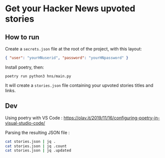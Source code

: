 # Get your Hacker News upvoted stories

## How to run

Create a `secrets.json` file at the root of the project, with this layout:

```json
{ "user": "yourHNuserid", "password": "yourHNpassword" }
```

Install poetry, then:

```
poetry run python3 hns/main.py
```

It will create a `stories.json` file containing your upvoted stories titles and links.

## Dev

Using poetry with VS Code : https://olav.it/2019/11/16/configuring-poetry-in-visual-studio-code/

Parsing the resulting JSON file :

```bash
cat stories.json | jq .
cat stories.json | jq .count
cat stories.json | jq .updated
```
